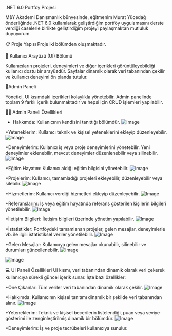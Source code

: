 .NET 6.0 Portföy Projesi

M&Y Akademi Danışmanlık bünyesinde, eğitmenim Murat Yücedağ önderliğinde .NET 6.0 kullanılarak geliştirdiğim portföy uygulamasını derste verdiği
caselerle birlikte geliştirdiğim projeyi paylaşmaktan mutluluk duyuyorum.

📋 Proje Yapısı
Proje iki bölümden oluşmaktadır.

💊 Kullanıcı Arayüzü (UI) Bölümü

Kullanıcıların projeleri, deneyimleri ve diğer içerikleri görüntüleyebildiği kullanıcı dostu bir arayüzdür. Sayfalar dinamik olarak veri tabanından çekilir ve 
kullanıcı deneyimi ön planda tutulur.

💊Admin Paneli

Yönetici, UI kısımdaki içerikleri kolaylıkla yönetebilir. Admin panelinde toplam 9 farklı içerik bulunmaktadır ve hepsi için CRUD işlemleri yapılabilir.

🧑‍💻 Admin Paneli Özellikleri

* Hakkımda: Kullanıcının kendisini tanıttığı bölümdür.
![Image](https://github.com/user-attachments/assets/9c24335c-1957-494a-9fa3-ec530498025a)

*Yeteneklerim: Kullanıcı teknik ve kişisel yeteneklerini ekleyip düzenleyebilir.
![Image](https://github.com/user-attachments/assets/dca3a16f-4ab0-464b-8fa0-1c3783dd9d1b)

*Deneyimlerim: Kullanıcı iş veya proje deneyimlerini yönetebilir. Yeni deneyimler eklenebilir, mevcut deneyimler düzenlenebilir veya silinebilir.
![Image](https://github.com/user-attachments/assets/c70c53ad-7c1b-4f50-97af-96689f81f6b6)

*Eğitim Hayatım: Kullanıcı aldığı eğitim bilgisini yönetebilir.
![Image](https://github.com/user-attachments/assets/37bfcbe9-ca90-4b19-a8a0-490aae94d84a)

*Projelerim: Kullanıcı, tamamladığı projeleri ekleyebilir, düzenleyebilir veya silebilir.
![Image](https://github.com/user-attachments/assets/5337219e-7f9d-467a-9b5e-6f2b69407196)

*Hizmetlerim: Kullanıcı verdiği hizmetleri ekleyip düzenleyebilir.
![Image](https://github.com/user-attachments/assets/5b508779-d127-4b40-975c-f93bc6246888)

*Referanslarım: İş veya eğitim hayatında referans gösterilen kişilerin bilgileri yönetilebilir.
![Image](https://github.com/user-attachments/assets/78488bdb-6c58-491a-9a06-ce2740862b03)

*İletişim Bilgileri: İletişim bilgileri üzerinde yönetim yapılabilir.
![Image](https://github.com/user-attachments/assets/10777c2c-4e49-4a33-b9ab-8e3798a43ab7)

*İstatistikler: Portföydeki tamamlanan projeler, gelen mesajlar, deneyimlerle vb. ile ilgili istatistiksel veriler yönetilebilir.
![Image](https://github.com/user-attachments/assets/54268b22-9231-476d-8509-cf1266b68b3f)

*Gelen Mesajlar: Kullanıcıya gelen mesajlar okunabilir, silinebilir ve durumları güncellenebilir.
![Image](https://github.com/user-attachments/assets/298b80cd-4f32-453c-b25c-13339f773c73)

![Image](https://github.com/user-attachments/assets/e937350a-162c-4176-bd81-d0612647ca7e)

💻 UI Paneli Özellikleri
UI kısmı, veri tabanından dinamik olarak veri çekerek kullanıcıya sürekli güncel içerik sunar. İşte bazı özellikler:

*Öne Çıkanlar: Tüm veriler veri tabanından dinamik olarak çekilir.
![Image](https://github.com/user-attachments/assets/a7b15943-b8e4-47cc-922b-33b51e023df9)

*Hakkımda: Kullanıcının kişisel tanıtımı dinamik bir şekilde veri tabanından alınır.
![Image](https://github.com/user-attachments/assets/5174348b-6eb0-465d-a4d2-11d9c47a25a6)

*Yeteneklerim: Teknik ve kişisel becerilerin listelendiği, puan veya seviye gösterimi ile zenginleştirilmiş dinamik bir bölümdür.
![Image](https://github.com/user-attachments/assets/3b034453-aaaf-4799-9121-ae10768a2c02)

*Deneyimlerim: İş ve proje tecrübeleri kullanıcıya sunulur.
